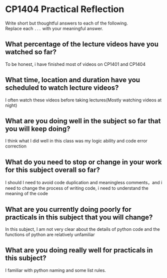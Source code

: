 # CP1404 Practical Reflection

Write short but thoughtful answers to each of the following.  
Replace each `...` with your meaningful answer.

## What percentage of the lecture videos have you watched so far?


To be honest, i have finished most of videos on CP1401 and CP1404
## What time, location and duration have you scheduled to watch lecture videos?

I often watch these videos before taking lectures(Mostly watching videos at night)

## What are you doing well in the subject so far that you will keep doing?

I think what I did well in this class was my logic ability and code error correction

## What do you need to stop or change in your work for this subject overall so far?

I should I need to avoid code duplication and meaningless comments，and i need to change the process of writing code, i need to understand the meaning of the code

## What are you currently doing poorly for practicals in this subject that you will change?

In this subject, I am not very clear about the details of python code and the functions of python are relatively unfamiliar

## What are you doing really well for practicals in this subject?

I familiar with python naming and some list rules.